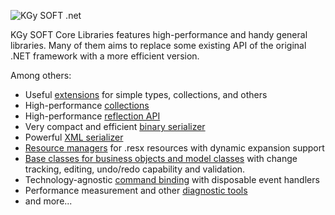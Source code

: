![KGy SOFT .net](http://docs.kgysoft.net/corelibraries/icons/logo.png)

KGy SOFT Core Libraries features high-performance and handy general libraries.
Many of them aims to replace some existing API of the original .NET framework with a more efficient version.

Among others:
- Useful [extensions](http://docs.kgysoft.net/corelibraries/html/N_KGySoft_CoreLibraries.htm) for simple types, collections, and others
- High-performance [collections](http://docs.kgysoft.net/corelibraries/html/N_KGySoft_Collections.htm)
- High-performance [reflection API](http://docs.kgysoft.net/corelibraries/html/N_KGySoft_Reflection.htm)
- Very compact and efficient [binary serializer](http://docs.kgysoft.net/corelibraries/html/T_KGySoft_Serialization_BinarySerializationFormatter.htm)
- Powerful [XML serializer](http://docs.kgysoft.net/corelibraries/html/T_KGySoft_Serialization_XmlSerializer.htm)
- [Resource managers](http://docs.kgysoft.net/corelibraries/html/N_KGySoft_Resources.htm) for .resx resources with dynamic expansion support
- [Base classes for business objects and model classes](http://docs.kgysoft.net/corelibraries/html/T_KGySoft_ComponentModel_ModelBase.htm) with change tracking, editing, undo/redo capability and validation.
- Technology-agnostic [command binding](http://docs.kgysoft.net/corelibraries/html/T_KGySoft_ComponentModel_ICommand.htm) with disposable event handlers
- Performance measurement and other [diagnostic tools](http://docs.kgysoft.net/corelibraries/html/N_KGySoft_Diagnostics.htm)
- and more...

